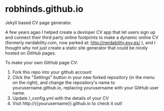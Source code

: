 # robhinds.github.io
Jekyll based CV page generator.

A few years agao I helped create a devloper CV app that let users sign up and connect their third party online footprints to make a dynamic online CV (formerly nerdability.com, now parked at: http://nerdability.esy.es/ ), and I thought why not just create a static site generator that could be nicely hosted on GitHub pages.

To make your own GitHub page CV:

1. Fork this repo into your github account 
2. Click the "Settings" button in your new forked repository (in the menu on the right), and change the repository's name to yourusername.github.io, replacing yourusername with your GitHub user name.
3. Update /_config.yml with the details of your CV
4. Visit http://{{yourusername}}.github.io to check it out!
